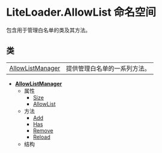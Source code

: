 # LiteLoader.AllowList 命名空间

包含用于管理白名单的类及其方法。

## 类

|||
|-|-|
|[AllowListManager](Class/AllowListManager/AllowListManager)|提供管理白名单的一系列方法。|

- **[AllowListManager](Class/AllowListManager/AllowListManager)**  
    - 属性  
        - [Size](Class/AllowListManager/Properties/Size)  
        - [AllowList](Class/AllowListManager/Properties/AllowList)  
    - 方法  
        - [Add](Class/AllowListManager/Method/Add)  
        - [Has](Class/AllowListManager/Method/Has)  
        - [Remove](Class/AllowListManager/Method/Remove)  
        - [Reload](Class/AllowListManager/Method/Reload)  
  - 结构